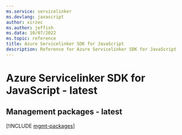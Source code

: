 ```yaml
---
ms.service: servicelinker
ms.devlang: javascript
author: xirzec
ms.author: jeffish
ms.data: 10/07/2022
ms.topic: reference
title: Azure Servicelinker SDK for JavaScript
description: Reference for Azure Servicelinker SDK for JavaScript
---
```

# Azure Servicelinker SDK for JavaScript - latest

## Management packages - latest
[!INCLUDE [mgmt-packages](servicelinker-mgmt-index.md)]
